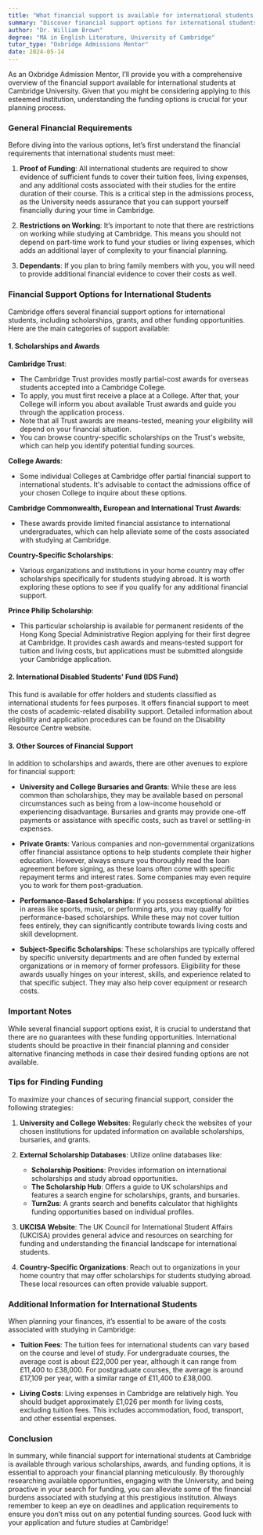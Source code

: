 ```yaml
---
title: "What financial support is available for international students at Cambridge?"
summary: "Discover financial support options for international students at Cambridge University, including proof of funding for tuition and living expenses."
author: "Dr. William Brown"
degree: "MA in English Literature, University of Cambridge"
tutor_type: "Oxbridge Admissions Mentor"
date: 2024-05-14
---
```


As an Oxbridge Admission Mentor, I’ll provide you with a comprehensive overview of the financial support available for international students at Cambridge University. Given that you might be considering applying to this esteemed institution, understanding the funding options is crucial for your planning process. 

### General Financial Requirements

Before diving into the various options, let’s first understand the financial requirements that international students must meet:

1. **Proof of Funding**: All international students are required to show evidence of sufficient funds to cover their tuition fees, living expenses, and any additional costs associated with their studies for the entire duration of their course. This is a critical step in the admissions process, as the University needs assurance that you can support yourself financially during your time in Cambridge.

2. **Restrictions on Working**: It’s important to note that there are restrictions on working while studying at Cambridge. This means you should not depend on part-time work to fund your studies or living expenses, which adds an additional layer of complexity to your financial planning.

3. **Dependants**: If you plan to bring family members with you, you will need to provide additional financial evidence to cover their costs as well.

### Financial Support Options for International Students

Cambridge offers several financial support options for international students, including scholarships, grants, and other funding opportunities. Here are the main categories of support available:

#### 1. Scholarships and Awards

**Cambridge Trust**: 
- The Cambridge Trust provides mostly partial-cost awards for overseas students accepted into a Cambridge College. 
- To apply, you must first receive a place at a College. After that, your College will inform you about available Trust awards and guide you through the application process.
- Note that all Trust awards are means-tested, meaning your eligibility will depend on your financial situation.
- You can browse country-specific scholarships on the Trust's website, which can help you identify potential funding sources.

**College Awards**: 
- Some individual Colleges at Cambridge offer partial financial support to international students. It's advisable to contact the admissions office of your chosen College to inquire about these options.

**Cambridge Commonwealth, European and International Trust Awards**: 
- These awards provide limited financial assistance to international undergraduates, which can help alleviate some of the costs associated with studying at Cambridge.

**Country-Specific Scholarships**: 
- Various organizations and institutions in your home country may offer scholarships specifically for students studying abroad. It is worth exploring these options to see if you qualify for any additional financial support.

**Prince Philip Scholarship**: 
- This particular scholarship is available for permanent residents of the Hong Kong Special Administrative Region applying for their first degree at Cambridge. It provides cash awards and means-tested support for tuition and living costs, but applications must be submitted alongside your Cambridge application.

#### 2. International Disabled Students' Fund (IDS Fund)

This fund is available for offer holders and students classified as international students for fees purposes. It offers financial support to meet the costs of academic-related disability support. Detailed information about eligibility and application procedures can be found on the Disability Resource Centre website.

#### 3. Other Sources of Financial Support

In addition to scholarships and awards, there are other avenues to explore for financial support:

- **University and College Bursaries and Grants**: While these are less common than scholarships, they may be available based on personal circumstances such as being from a low-income household or experiencing disadvantage. Bursaries and grants may provide one-off payments or assistance with specific costs, such as travel or settling-in expenses.

- **Private Grants**: Various companies and non-governmental organizations offer financial assistance options to help students complete their higher education. However, always ensure you thoroughly read the loan agreement before signing, as these loans often come with specific repayment terms and interest rates. Some companies may even require you to work for them post-graduation.

- **Performance-Based Scholarships**: If you possess exceptional abilities in areas like sports, music, or performing arts, you may qualify for performance-based scholarships. While these may not cover tuition fees entirely, they can significantly contribute towards living costs and skill development.

- **Subject-Specific Scholarships**: These scholarships are typically offered by specific university departments and are often funded by external organizations or in memory of former professors. Eligibility for these awards usually hinges on your interest, skills, and experience related to that specific subject. They may also help cover equipment or research costs.

### Important Notes

While several financial support options exist, it is crucial to understand that there are no guarantees with these funding opportunities. International students should be proactive in their financial planning and consider alternative financing methods in case their desired funding options are not available.

### Tips for Finding Funding

To maximize your chances of securing financial support, consider the following strategies:

1. **University and College Websites**: Regularly check the websites of your chosen institutions for updated information on available scholarships, bursaries, and grants.

2. **External Scholarship Databases**: Utilize online databases like:
   - **Scholarship Positions**: Provides information on international scholarships and study abroad opportunities.
   - **The Scholarship Hub**: Offers a guide to UK scholarships and features a search engine for scholarships, grants, and bursaries.
   - **Turn2us**: A grants search and benefits calculator that highlights funding opportunities based on individual profiles.

3. **UKCISA Website**: The UK Council for International Student Affairs (UKCISA) provides general advice and resources on searching for funding and understanding the financial landscape for international students.

4. **Country-Specific Organizations**: Reach out to organizations in your home country that may offer scholarships for students studying abroad. These local resources can often provide valuable support.

### Additional Information for International Students

When planning your finances, it’s essential to be aware of the costs associated with studying in Cambridge:

- **Tuition Fees**: The tuition fees for international students can vary based on the course and level of study. For undergraduate courses, the average cost is about £22,000 per year, although it can range from £11,400 to £38,000. For postgraduate courses, the average is around £17,109 per year, with a similar range of £11,400 to £38,000.

- **Living Costs**: Living expenses in Cambridge are relatively high. You should budget approximately £1,026 per month for living costs, excluding tuition fees. This includes accommodation, food, transport, and other essential expenses.

### Conclusion

In summary, while financial support for international students at Cambridge is available through various scholarships, awards, and funding options, it is essential to approach your financial planning meticulously. By thoroughly researching available opportunities, engaging with the University, and being proactive in your search for funding, you can alleviate some of the financial burdens associated with studying at this prestigious institution. Always remember to keep an eye on deadlines and application requirements to ensure you don’t miss out on any potential funding sources. Good luck with your application and future studies at Cambridge!
    